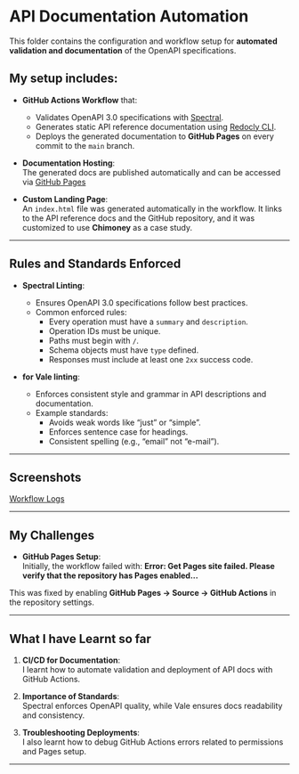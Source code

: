 # API Documentation Automation

This folder contains the configuration and workflow setup for **automated validation and documentation** of the OpenAPI specifications.

## My setup includes:

- **GitHub Actions Workflow** that:
  - Validates OpenAPI 3.0 specifications with [Spectral](https://meta.stoplight.io/docs/spectral).
  - Generates static API reference documentation using [Redocly CLI](https://redocly.com/docs/cli/).
  - Deploys the generated documentation to **GitHub Pages** on every commit to the `main` branch.

- **Documentation Hosting**:  
  The generated docs are published automatically and can be accessed via [GitHub Pages](https://noibisjunior.github.io/writetech-accelerator-portfolio-AbdulSalaam/.)

- **Custom Landing Page**:  
  An `index.html` file was generated automatically in the workflow. It links to the API reference docs and the GitHub repository, and it was customized to use **Chimoney** as a case study.

---

## Rules and Standards Enforced

- **Spectral Linting**:
  - Ensures OpenAPI 3.0 specifications follow best practices.
  - Common enforced rules:
    - Every operation must have a `summary` and `description`.
    - Operation IDs must be unique.
    - Paths must begin with `/`.
    - Schema objects must have `type` defined.
    - Responses must include at least one `2xx` success code.

- **for Vale linting**:
  - Enforces consistent style and grammar in API descriptions and documentation.
  - Example standards:
    - Avoids weak words like “just” or “simple”.
    - Enforces sentence case for headings.
    - Consistent spelling (e.g., “email” not “e-mail”).
---

## Screenshots 

[Workflow Logs](../../static/img/workflow.jpg)

---

## My Challenges 

- **GitHub Pages Setup**:  
  Initially, the workflow failed with:
**Error: Get Pages site failed. Please verify that the repository has Pages enabled...**

This was fixed by enabling **GitHub Pages → Source → GitHub Actions** in the repository settings.

---

## What I have Learnt so far

1. **CI/CD for Documentation**:  
 I learnt how to automate validation and deployment of API docs with GitHub Actions.

2. **Importance of Standards**:  
 Spectral enforces OpenAPI quality, while Vale ensures docs readability and consistency.

3. **Troubleshooting Deployments**:  
 I also learnt how to debug GitHub Actions errors related to permissions and Pages setup.

---